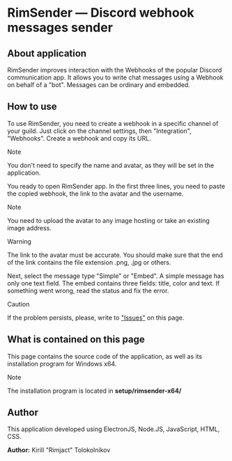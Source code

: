 # RimSender — Discord webhook messages sender

## About application
RimSender improves interaction with the Webhooks of the popular Discord communication app. It allows you to write chat messages using a Webhook on behalf of a "bot". Messages can be ordinary and embedded.

## How to use
To use RimSender, you need to create a webhook in a specific channel of your guild. Just click on the channel settings, then "Integration", "Webhooks". Create a webhook and copy its URL.

> [!NOTE]
> You don't need to specify the name and avatar, as they will be set in the application.

You ready to open RimSender app. In the first three lines, you need to paste the copied webhook, the link to the avatar and the username.

> [!NOTE]
> You need to upload the avatar to any image hosting or take an existing image address.

> [!WARNING]
> The link to the avatar must be accurate. You should make sure that the end of the link contains the file extension .png, .jpg or others.

Next, select the message type "Simple" or "Embed". A simple message has only one text field. The embed contains three fields: title, color and text.
If something went wrong, read the status and fix the error.

> [!CAUTION]
> If the problem persists, please, write to ["Issues"](https://github.com/Rimjact/RimSender-Discord-webhook-messages-sender/issues) on this page.

## What is contained on this page
This page contains the source code of the application, as well as its installation program for Windows x64.

>[!NOTE]
> The installation program is located in **setup/rimsender-x64/**

## Author
This application developed using ElectronJS, Node.JS, JavaScript, HTML, CSS.

**Author:** Kirill "Rimjact" Tolokolnikov
